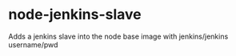 # node-jenkins-slave

Adds a jenkins slave into the node base image with jenkins/jenkins username/pwd
